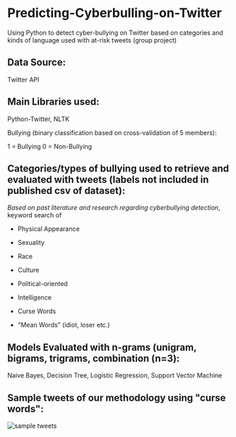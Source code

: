# Predicting-Cyberbulling-on-Twitter
Using Python to detect cyber-bullying on Twitter based on categories and kinds of language used with at-risk tweets (group project)

## Data Source:

Twitter API 

## Main Libraries used:
Python-Twitter, NLTK

Bullying (binary classification based on cross-validation of 5 members):  

1 = Bullying
0 = Non-Bullying

## Categories/types of bullying used to retrieve and evaluated with tweets (labels not included in published csv of dataset):

*Based on past literature and research regarding cyberbullying detection*, keyword search of

- Physical Appearance

- Sexuality

- Race

- Culture

- Political-oriented

- Intelligence 

- Curse Words

- "Mean Words" (idiot, loser etc.) 

## Models Evaluated with n-grams (unigram, bigrams, trigrams, combination (n=3): 

Naive Bayes, Decision Tree, Logistic Regression, Support Vector Machine

## Sample tweets of our methodology using "curse words":

![sample tweets](https://user-images.githubusercontent.com/39225674/40333318-e6dd4af2-5d25-11e8-9499-8d34216704d1.PNG)
